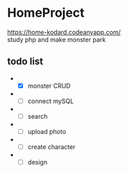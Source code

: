 # HomeProject

https://home-kodard.codeanyapp.com/<br>
study php and make monster park<br>

## todo list

- - [X] monster CRUD
- - [ ] connect mySQL
- - [ ] search
- - [ ] upload photo
- - [ ] create character
- - [ ] design
